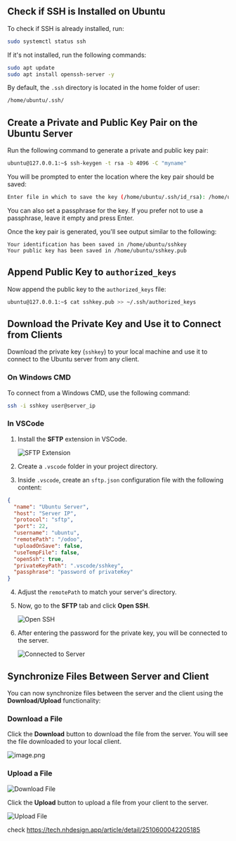 

## Check if SSH is Installed on Ubuntu

To check if SSH is already installed, run:

```bash
sudo systemctl status ssh
```

If it's not installed, run the following commands:

```bash
sudo apt update
sudo apt install openssh-server -y
```

By default, the `.ssh` directory is located in the home folder of user:

```bash
/home/ubuntu/.ssh/
```

## Create a Private and Public Key Pair on the Ubuntu Server

Run the following command to generate a private and public key pair:

```bash
ubuntu@127.0.0.1:~$ ssh-keygen -t rsa -b 4096 -C "myname"
```

You will be prompted to enter the location where the key pair should be saved:

```bash
Enter file in which to save the key (/home/ubuntu/.ssh/id_rsa): /home/ubuntu/sshkey
```

You can also set a passphrase for the key. If you prefer not to use a passphrase, leave it empty and press Enter.

Once the key pair is generated, you'll see output similar to the following:

```
Your identification has been saved in /home/ubuntu/sshkey
Your public key has been saved in /home/ubuntu/sshkey.pub
```

## Append Public Key to `authorized_keys`

Now append the public key to the `authorized_keys` file:

```bash
ubuntu@127.0.0.1:~$ cat sshkey.pub >> ~/.ssh/authorized_keys
```

## Download the Private Key and Use it to Connect from Clients

Download the private key (`sshkey`) to your local machine and use it to connect to the Ubuntu server from any client.

### On Windows CMD

To connect from a Windows CMD, use the following command:

```bash
ssh -i sshkey user@server_ip
```

### In VSCode

1. Install the **SFTP** extension in VSCode.
   
   ![SFTP Extension](https://tech.nhdesign.app/forum/image/20250416091333048_53.png)

2. Create a `.vscode` folder in your project directory.

3. Inside `.vscode`, create an `sftp.json` configuration file with the following content:

```json
{
  "name": "Ubuntu Server",
  "host": "Server IP",
  "protocol": "sftp",
  "port": 22,
  "username": "ubuntu",
  "remotePath": "/odoo",
  "uploadOnSave": false,
  "useTempFile": false,
  "openSsh": true,
  "privateKeyPath": ".vscode/sshkey",
  "passphrase": "password of privateKey"
}
```

4. Adjust the `remotePath` to match your server's directory.

5. Now, go to the **SFTP** tab and click **Open SSH**.

   ![Open SSH](https://tech.nhdesign.app/forum/image/20250416092606669_43.png)

6. After entering the password for the private key, you will be connected to the server.

   ![Connected to Server](https://tech.nhdesign.app/forum/image/20250416092923555_44.png)

## Synchronize Files Between Server and Client

You can now synchronize files between the server and the client using the **Download/Upload** functionality:

### Download a File

Click the **Download** button to download the file from the server. You will see the file downloaded to your local client.


![image.png](https://tech.nhdesign.app/forum/image/20250416094706874_33.png)

 

### Upload a File

  ![Download File](https://tech.nhdesign.app/forum/image/20250416093201940_25.png)
  
Click the **Upload** button to upload a file from your client to the server.

   ![Upload File](https://tech.nhdesign.app/forum/image/20250416093239971_52.png)



check https://tech.nhdesign.app/article/detail/2510600042205185
